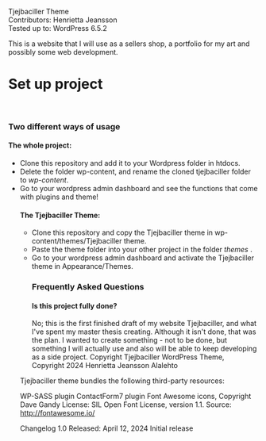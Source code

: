 Tjejbaciller Theme <br>
Contributors: Henrietta Jeansson<br>
Tested up to: WordPress 6.5.2<br>


This is a website that I will use as a sellers shop, a portfolio for my art and possibly some web development. <br>

<h1>Set up project</h1><br>

<h3>Two different ways of usage</h3>

<h4>The whole project:</h4>
<ul>
  <li>
  Clone this repository and add it to your Wordpress folder in htdocs.
</li>
<li>
  Delete the folder wp-content, and rename the cloned tjejbaciller folder to <i>wp-content</i>.
</li>
<li>
  Go to your wordpress admin dashboard and see the functions that come with plugins and theme!
</li>

<h4>The Tjejbaciller Theme:</h4>
<ul>
  <li>
  Clone this repository and copy the Tjejbaciller theme in wp-content/themes/Tjejbaciller theme.
</li>
<li>
  Paste the theme folder into your other project in the folder <i>themes</i> </i>.
</li>
<li>
  Go to your wordpress admin dashboard and activate the Tjejbaciller theme in Appearance/Themes.
</li>


<h3>Frequently Asked Questions</h3>
<h4>Is this project fully done?</h4>
No; this is the first finished draft of my website Tjejbaciller, and what I've spent my master thesis creating. Although it isn't done, that was the plan. I wanted to create something - not to be done, but something I will actually use and also will be able to keep developing as a side project.
Copyright
Tjejbaciller WordPress Theme, Copyright 2024 Henrietta Jeansson Alalehto
</ul>

Tjejbaciller theme bundles the following third-party resources:

WP-SASS plugin
ContactForm7 plugin
Font Awesome icons, Copyright Dave Gandy License: SIL Open Font License, version 1.1. Source: http://fontawesome.io/

Changelog
1.0
Released: April 12, 2024
Initial release
